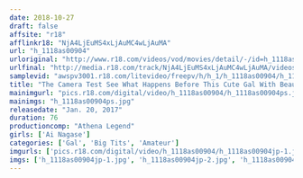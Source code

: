 ```yaml
---
date: 2018-10-27
draft: false
affsite: "r18"
afflinkr18: "NjA4LjEuMS4xLjAuMC4wLjAuMA"
url: "h_1118as00904"
urloriginal: "http://www.r18.com/videos/vod/movies/detail/-/id=h_1118as00904"
urlfinal: "http://media.r18.com/track/NjA4LjEuMS4xLjAuMC4wLjAuMA/videos/vod/movies/detail/-/id=h_1118as00904"
samplevid: "awspv3001.r18.com/litevideo/freepv/h/h_1/h_1118as00904/h_1118as00904_dmb_s.mp4"
title: "The Camera Test See What Happens Before This Cute Gal With Beautiful Tits Makes Her New Face Debut"
mainimgurl: "pics.r18.com/digital/video/h_1118as00904/h_1118as00904ps.jpg"
mainimgs: "h_1118as00904ps.jpg"
releasedate: "Jan. 20, 2017"
duration: 76
productioncomp: "Athena Legend"
girls: ['Ai Nagase']
categories: ['Gal', 'Big Tits', 'Amateur']
imgurls: ['pics.r18.com/digital/video/h_1118as00904/h_1118as00904jp-1.jpg', 'pics.r18.com/digital/video/h_1118as00904/h_1118as00904jp-2.jpg', 'pics.r18.com/digital/video/h_1118as00904/h_1118as00904jp-3.jpg', 'pics.r18.com/digital/video/h_1118as00904/h_1118as00904jp-4.jpg', 'pics.r18.com/digital/video/h_1118as00904/h_1118as00904jp-5.jpg', 'pics.r18.com/digital/video/h_1118as00904/h_1118as00904jp-6.jpg', 'pics.r18.com/digital/video/h_1118as00904/h_1118as00904jp-7.jpg', 'pics.r18.com/digital/video/h_1118as00904/h_1118as00904jp-8.jpg', 'pics.r18.com/digital/video/h_1118as00904/h_1118as00904jp-9.jpg', 'pics.r18.com/digital/video/h_1118as00904/h_1118as00904jp-10.jpg', 'pics.r18.com/digital/video/h_1118as00904/h_1118as00904jp-11.jpg', 'pics.r18.com/digital/video/h_1118as00904/h_1118as00904jp-12.jpg', 'pics.r18.com/digital/video/h_1118as00904/h_1118as00904jp-13.jpg', 'pics.r18.com/digital/video/h_1118as00904/h_1118as00904jp-14.jpg', 'pics.r18.com/digital/video/h_1118as00904/h_1118as00904jp-15.jpg', 'pics.r18.com/digital/video/h_1118as00904/h_1118as00904jp-16.jpg', 'pics.r18.com/digital/video/h_1118as00904/h_1118as00904jp-17.jpg', 'pics.r18.com/digital/video/h_1118as00904/h_1118as00904jp-18.jpg', 'pics.r18.com/digital/video/h_1118as00904/h_1118as00904jp-19.jpg', 'pics.r18.com/digital/video/h_1118as00904/h_1118as00904jp-20.jpg']
imgs: ['h_1118as00904jp-1.jpg', 'h_1118as00904jp-2.jpg', 'h_1118as00904jp-3.jpg', 'h_1118as00904jp-4.jpg', 'h_1118as00904jp-5.jpg', 'h_1118as00904jp-6.jpg', 'h_1118as00904jp-7.jpg', 'h_1118as00904jp-8.jpg', 'h_1118as00904jp-9.jpg', 'h_1118as00904jp-10.jpg', 'h_1118as00904jp-11.jpg', 'h_1118as00904jp-12.jpg', 'h_1118as00904jp-13.jpg', 'h_1118as00904jp-14.jpg', 'h_1118as00904jp-15.jpg', 'h_1118as00904jp-16.jpg', 'h_1118as00904jp-17.jpg', 'h_1118as00904jp-18.jpg', 'h_1118as00904jp-19.jpg', 'h_1118as00904jp-20.jpg']
---
```

